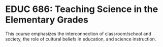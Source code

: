 # EDUC 686: Teaching Science in the Elementary Grades

This course emphasizes the interconnection of classroom/school and society, the role of cultural beliefs in education, and science instruction.